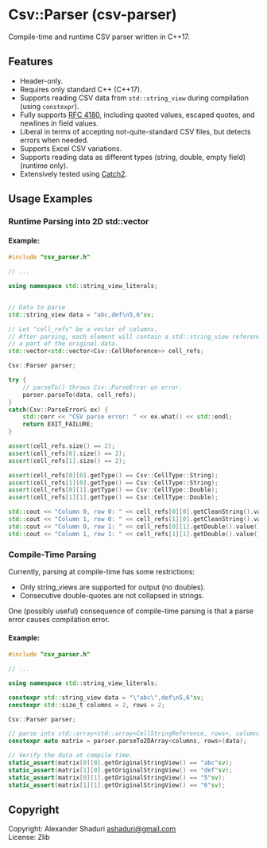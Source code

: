 # Csv::Parser (csv-parser)
Compile-time and runtime CSV parser written in C++17.

## Features
- Header-only.
- Requires only standard C++ (C++17).
- Supports reading CSV data from `std::string_view` during compilation (using `constexpr`).
- Fully supports [RFC 4180](https://www.ietf.org/rfc/rfc4180.txt), including quoted values, escaped quotes, and newlines in field values.
- Liberal in terms of accepting not-quite-standard CSV files, but detects errors when needed.
- Supports Excel CSV variations.
- Supports reading data as different types (string, double, empty field) (runtime only).
- Extensively tested using [Catch2](https://github.com/catchorg/Catch2).

## Usage Examples

### Runtime Parsing into 2D std::vector

#### Example:

``` C++
#include "csv_parser.h"

// ...

using namespace std::string_view_literals;


// Data to parse
std::string_view data = "abc,def\n5,6"sv;

// Let "cell_refs" be a vector of columns.
// After parsing, each element will contain a std::string_view referencing
// a part of the original data.
std::vector<std::vector<Csv::CellReference>> cell_refs;

Csv::Parser parser;

try {
    // parseTo() throws Csv::ParseError on error.
    parser.parseTo(data, cell_refs);
}
catch(Csv::ParseError& ex) {
    std::cerr << "CSV parse error: " << ex.what() << std::endl;
    return EXIT_FAILURE;
}

assert(cell_refs.size() == 2);
assert(cell_refs[0].size() == 2);
assert(cell_refs[1].size() == 2);

assert(cell_refs[0][0].getType() == Csv::CellType::String);
assert(cell_refs[1][0].getType() == Csv::CellType::String);
assert(cell_refs[0][1].getType() == Csv::CellType::Double);
assert(cell_refs[1][1].getType() == Csv::CellType::Double);

std::cout << "Column 0, row 0: " << cell_refs[0][0].getCleanString().value() << std::endl;  // abc
std::cout << "Column 1, row 0: " << cell_refs[1][0].getCleanString().value() << std::endl;  // def
std::cout << "Column 0, row 1: " << cell_refs[0][1].getDouble().value() << std::endl;  // 5
std::cout << "Column 1, row 1: " << cell_refs[1][1].getDouble().value() << std::endl;  // 6
```

### Compile-Time Parsing

Currently, parsing at compile-time has some restrictions:
- Only string_views are supported for output (no doubles).
- Consecutive double-quotes are not collapsed in strings.

One (possibly useful) consequence of compile-time parsing is that a parse error causes compilation error. 

#### Example:
``` C++
#include "csv_parser.h"

// ...

using namespace std::string_view_literals;

constexpr std::string_view data = "\"abc\",def\n5,6"sv;
constexpr std::size_t columns = 2, rows = 2;

Csv::Parser parser;

// parse into std::array<std::array<CellStringReference, rows>, columns>
constexpr auto matrix = parser.parseTo2DArray<columns, rows>(data);

// Verify the data at compile time.
static_assert(matrix[0][0].getOriginalStringView() == "abc"sv);
static_assert(matrix[1][0].getOriginalStringView() == "def"sv);
static_assert(matrix[0][1].getOriginalStringView() == "5"sv);
static_assert(matrix[1][1].getOriginalStringView() == "6"sv);
```


## Copyright

Copyright: Alexander Shaduri <ashaduri@gmail.com>   
License: Zlib
